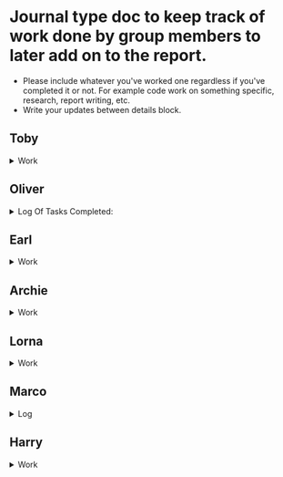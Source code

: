 # Journal type doc to keep track of work done by group members to later add on to the report.
* Please include whatever you've worked one regardless if you've completed it or not. For example code work on something specific, research, report writing, etc.
* Write your updates between details block.
## Toby
<details>
<summary> 
  Work
</summary>
  * working on login screen
</details>

## Oliver
<details>
<summary> 
Log Of Tasks Completed:
</summary>

* ### _8/11/23:_
    * Created server and database through XAMPP to test usability with this project.
    * Created crude databse design using MyPhpAdmin and MySQLWorkbench.
    * Created Github Repo to share with group.

*  ### _7/2/24:_
    * Revised database schema to allign more with the project scope.
    * Developed basic web pages for use as homepage, login, and signup interfaces.
    * Implemented basic web functionality (using PHP) to connect website to database, manage session data post-login, and handle redirections as needed.

</details>

## Earl
<details>
<summary> 
  Work
</summary>
  
</details>

## Archie
<details>
<summary> 
  Work
</summary>
  
</details>

## Lorna
<details>
<summary> 
  Work
</summary>
  
</details>

## Marco
<details>
<summary> 
  Log
</summary>


* ### _17/2/24:_
    * Researched PHP and PHP encryption, created a branch.
    * Database troubleshooting with Oliver, changed password field to varchar 255 datatype.
    * Implemented password hashing encryption, tested successfully.

</details>

## Harry
<details>
<summary> 
  Work
</summary>
  
</details>
